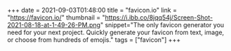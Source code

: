 +++
date = 2021-09-03T01:48:00
title = "favicon.io"
link = "https://favicon.io/"
thumbnail = "https://i.ibb.co/8jqq54j/Screen-Shot-2021-08-18-at-1-49-26-PM.png"
snippet="The only favicon generator you need for your next project. Quickly generate your favicon from text, image, or choose from hundreds of emojis."
tags = ["favicon"]
+++
